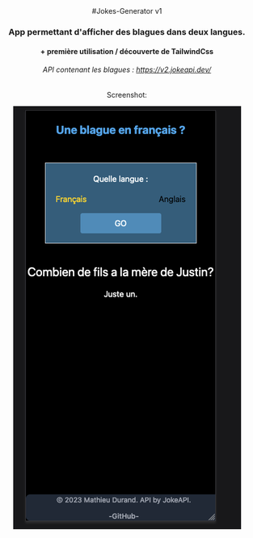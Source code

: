 <div align="center">
 #Jokes-Generator v1

  ### App permettant d'afficher des blagues dans deux langues.

  #### + première utilisation / découverte de TailwindCss

  ###### API contenant les blagues : https://v2.jokeapi.dev/



  Screenshot: 

  ![alt text](https://github.com/MathieuDurand28/Jokes-Generator/blob/main/public/screen%20JokesView.png?raw=true)

</div>



